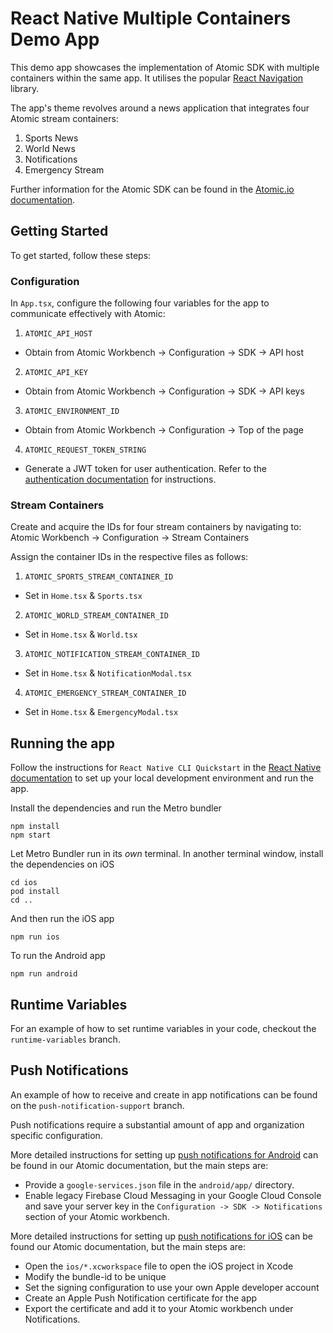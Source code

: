 # React Native Multiple Containers Demo App

This demo app showcases the implementation of Atomic SDK with multiple containers within the same app. It utilises the popular [React Navigation](https://reactnavigation.org/docs/getting-started/) library.

The app's theme revolves around a news application that integrates four Atomic stream containers:

1. Sports News
2. World News
3. Notifications
4. Emergency Stream

Further information for the Atomic SDK can be found in the [Atomic.io documentation](https://documentation.atomic.io/sdks/react-native).

## Getting Started

To get started, follow these steps:

### Configuration

In `App.tsx`, configure the following four variables for the app to communicate effectively with Atomic:

1. `ATOMIC_API_HOST` 
- Obtain from Atomic Workbench -> Configuration -> SDK -> API host
2. `ATOMIC_API_KEY` 
- Obtain from Atomic Workbench -> Configuration -> SDK -> API keys
3. `ATOMIC_ENVIRONMENT_ID` 
- Obtain from Atomic Workbench -> Configuration -> Top of the page
4. `ATOMIC_REQUEST_TOKEN_STRING` 
- Generate a JWT token for user authentication. Refer to the [authentication documentation](https:/documentation.atomic.io/sdks/auth-SDK) for instructions.

### Stream Containers

Create and acquire the IDs for four stream containers by navigating to: Atomic Workbench -> Configuration -> Stream Containers

Assign the container IDs in the respective files as follows:

1. `ATOMIC_SPORTS_STREAM_CONTAINER_ID` 
- Set in `Home.tsx` & `Sports.tsx`
2. `ATOMIC_WORLD_STREAM_CONTAINER_ID` 
- Set in `Home.tsx` & `World.tsx`
3. `ATOMIC_NOTIFICATION_STREAM_CONTAINER_ID`
- Set in `Home.tsx` & `NotificationModal.tsx`
4. `ATOMIC_EMERGENCY_STREAM_CONTAINER_ID` 
- Set in `Home.tsx` & `EmergencyModal.tsx`


## Running the app

Follow the instructions for `React Native CLI Quickstart` in the [React Native documentation](https://reactnative.dev/docs/environment-setup) to set up your local development environment and run the app.

Install the dependencies and run the Metro bundler

```
npm install
npm start
```

Let Metro Bundler run in its _own_ terminal. In another terminal window, install the dependencies on iOS

```
cd ios
pod install
cd ..
```

And then run the iOS app

```
npm run ios
```

To run the Android app

```
npm run android
```

## Runtime Variables

For an example of how to set runtime variables in your code, checkout the `runtime-variables` branch.

## Push Notifications

An example of how to receive and create in app notifications can be found on the `push-notification-support` branch.

Push notifications require a substantial amount of app and organization specific configuration.

More detailed instructions for setting up [push notifications for Android](https://documentation.atomic.io/sdks/android#notifications) can be found in our Atomic documentation, but the main steps are:

- Provide a `google-services.json` file in the `android/app/` directory.
- Enable legacy Firebase Cloud Messaging in your Google Cloud Console and save your server key in the `Configuration -> SDK -> Notifications` section of your Atomic workbench.

More detailed instructions for setting up [push notifications for iOS](https://documentation.atomic.io/sdks/ios#push-notifications) can be found our Atomic documentation, but the main steps are:

- Open the `ios/*.xcworkspace` file to open the iOS project in Xcode
- Modify the bundle-id to be unique
- Set the signing configuration to use your own Apple developer account
- Create an Apple Push Notification certificate for the app
- Export the certificate and add it to your Atomic workbench under Notifications.
